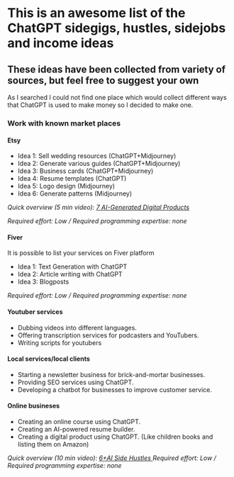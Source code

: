 # This is an awesome list of the ChatGPT sidegigs, hustles, sidejobs and income ideas
## These ideas have been collected from variety of sources, but feel free to suggest your own
 As I searched I could not find one place which would collect different ways that ChatGPT is used to make money so I decided to make one.

### Work with known market places

#### Etsy 
* Idea 1: Sell wedding resources (ChatGPT+Midjourney)
* Idea 2: Generate various guides (ChatGPT+Midjourney)
* Idea 3: Business cards (ChatGPT+Midjourney)
* Idea 4: Resume templates (ChatGPT)
* Idea 5: Logo design (Midjourney)
* Idea 6: Generate patterns (Midjourney)

*Quick overview (5 min video): [7 AI-Generated Digital Products](https://www.youtube.com/watch?v=nxE3V3ygugw)*

*Required effort: Low / Required programming expertise: none*


#### Fiver 
It is possible to list  your services on Fiver platform
* Idea 1: Text Generation with ChatGPT
* Idea 2: Article writing with ChatGPT
* Idea 3: Blogposts

*Required effort: Low / Required programming expertise: none*

#### Youtuber services
- Dubbing videos into different languages.
- Offering transcription services for podcasters and YouTubers.
- Writing scripts for youtubers

#### Local services/local clients
- Starting a newsletter business for brick-and-mortar businesses.
- Providing SEO services using ChatGPT.
- Developing a chatbot for businesses to improve customer service.

#### Online busineses
- Creating an online course using ChatGPT.
- Creating an AI-powered resume builder.
- Creating a digital product using ChatGPT. (Like children books and listing them on Amazon)

*Quick overview (10 min video): [6+AI Side Hustles ](https://www.youtube.com/watch?v=gO57X3NNSUs)*
*Required effort: Low / Required programming expertise: none*

